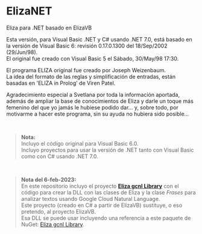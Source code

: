 # ElizaNET
Eliza para .NET basado en ElizaVB


Esta versión, para Visual Basic .NET y C# usando .NET 7.0, está basado en la versión de Visual Basic 6: revisión 0.17.0.1300 del 18/Sep/2002 (29/Jun/98).<br>
El original fue creado con Visual Basic 5 el Sábado, 30/May/98 17:30.<br>

El programa ELIZA original fue creado por Joseph Weizenbaum.<br>
La idea del formato de las reglas y simplificación de entradas, están basadas en 'ELIZA in Prolog' de Viren Patel.

Agradecimiento especial a Svetlana por toda la información aportada, además de ampliar la base de conocimientos de Eliza y darle un toque más femenino del que yo jamás le hubiese podido dar... y, sobre todo, por motivarme a hacer este programa, sin su ayuda no hubiera sido posible...

<br>

> **Nota:** <br>
> Incluyo el código original para Visual Basic 6.0. <br>
> Incluyo proyectos para usar la versión de .NET tanto con Visual Basic como con C# usando .NET 7.0.

<br>

> **Nota del 6-feb-2023:**<br>
> En este repositorio incluyo el proyecto [**Eliza gcnl Library**](https://github.com/elGuille-info/ElizaNET/tree/master/Eliza%20gcnl%20Library) con el código para crear la DLL con las clases de Eliza y la clase _Frases_ para analizar textos usando Google Cloud Natural Language.<br>
> Este proyecto (creado en C# a partir de ElizaVB) sustituye, o eso pretendo, al proyecto ElizaVB.<br>
> Esa DLL se puede usar incluyendo una referencia a este paquete de NuGet: [Eliza gcnl Library](https://www.nuget.org/packages/Eliza_gcnl_Library/).
